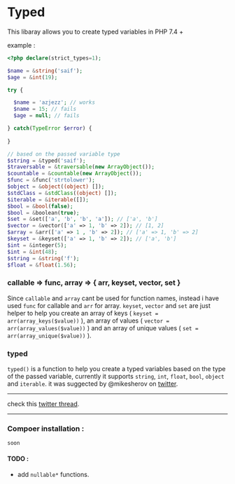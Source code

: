 # Typed

This libaray allows you to create typed variables in PHP 7.4 +

example :

```php
<?php declare(strict_types=1);

$name = &string('saif');
$age = &int(19);

try {

  $name = 'azjezz'; // works
  $name = 15; // fails
  $age = null; // fails

} catch(TypeError $error) {
   
}

// based on the passed variable type
$string = &typed('saif');
$traversable = &traversable(new ArrayObject());
$countable = &countable(new ArrayObject());
$func = &func('strtolower');
$object = &object((object) []);
$stdClass = &stdClass((object) []);
$iterable = &iterable([]);
$bool = &bool(false);
$bool = &boolean(true);
$set = &set(['a', 'b', 'b', 'a']); // ['a', 'b']
$vector = &vector(['a' => 1, 'b' => 2]); // [1, 2]
$array = &arr(['a' => 1 , 'b' => 2]); // ['a' => 1, 'b' => 2]
$keyset = &keyset(['a' => 1, 'b' => 2]); // ['a', 'b']
$int = &integer(5);
$int = &int(48);
$string = &string('f');
$float = &float(1.56);
```

### callable => func, array => { arr, keyset, vector, set }
Since `callable` and `array` cant be used for function names, instead i have used `func` for callable and `arr` for array.
`keyset`, `vector` and `set` are just helper to help you create an array of keys ( `keyset = arr(array_keys($value))` ), an array of values ( `vector = arr(array_values($value))` ) and an array of unique values ( `set = arr(array_unique($value))` ).

### typed 
`typed()` is a function to help you create a typed variables based on the type of the passed variable, currently it supports `string`, `int`, `float`, `bool`, `object` and `iterable`. it was suggected by @mikesherov on [twitter](https://twitter.com/mikesherov/status/1084512906388144128).

---

check this [twitter thread](https://twitter.com/dshafik/status/1084248443118219264).

---

### Compoer installation :
```console
soon
```

#### TODO :
- add `nullable*` functions.
